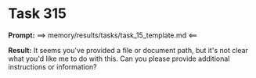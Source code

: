 # Task 315

**Prompt:** ==> memory/results/tasks/task_15_template.md <==

**Result:**
It seems you've provided a file or document path, but it's not clear what you'd like me to do with this. Can you please provide additional instructions or information?
